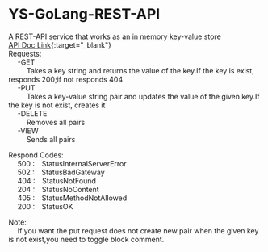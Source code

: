# YS-GoLang-REST-API

A REST-API service that works as an in memory key-value store  
[API Doc Link](https://documenter.getpostman.com/view/19679607/UVknsb2t){:target="_blank"}  
Requests:  
&emsp; -GET  
&emsp;  &emsp; Takes a key string and returns the value of the key.If the key is exist, responds 200;if not responds 404  
&emsp; -PUT  
&emsp;  &emsp; Takes a key-value string pair and updates the value of the given key.If the key is not exist, creates it  
&emsp; -DELETE  
&emsp;  &emsp; Removes all pairs  
&emsp; -VIEW  
&emsp;  &emsp; Sends all pairs  
  
Respond Codes:  
&emsp; 500 :&emsp;StatusInternalServerError  
&emsp; 502 :&emsp;StatusBadGateway  
&emsp; 404 :&emsp;StatusNotFound  
&emsp; 204 :&emsp;StatusNoContent  
&emsp; 405 :&emsp;StatusMethodNotAllowed  
&emsp; 200 :&emsp;StatusOK  
  
Note:  
&emsp; If you want the put request does not create new pair when the given key is not exist,you need to toggle block comment.  
